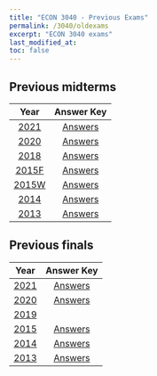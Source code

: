 ```yaml
---
title: "ECON 3040 - Previous Exams"
permalink: /3040/oldexams
excerpt: "ECON 3040 exams"
last_modified_at:
toc: false
---
```


## Previous midterms

| Year                                                  | Answer Key
| :---------------------------------------------------: | :--------------------------------------------------------: |
| [2021](https://rtgodwin.com/3040/exams/mid2021.pdf)   | [Answers](https://rtgodwin.com/3040/exams/mid2021ans.pdf)  |
| [2020](https://rtgodwin.com/3040/exams/mid2020.pdf)   | [Answers](https://rtgodwin.com/3040/exams/mid2020ans.pdf)  |
| [2018](https://rtgodwin.com/3040/exams/mid22018.pdf)   | [Answers](https://rtgodwin.com/3040/exams/mid22018ans.pdf)  |
| [2015F](https://rtgodwin.com/3040/exams/mid2015f.pdf) | [Answers](https://rtgodwin.com/3040/exams/mid2015fans.pdf) |
| [2015W](https://rtgodwin.com/3040/exams/mid2015w.pdf) | [Answers](https://rtgodwin.com/3040/exams/mid2015wans.pdf) |
| [2014](https://rtgodwin.com/3040/exams/mid2014.pdf)   | [Answers](https://rtgodwin.com/3040/exams/mid2014ans.pdf)  |
| [2013](https://rtgodwin.com/3040/exams/mid2013.pdf)   | [Answers](https://rtgodwin.com/3040/exams/mid2013ans.pdf)  |

## Previous finals

| Year                                                  | Answer Key
| :---------------------------------------------------: | :---------------------------------------------------------: |
| [2021](https://rtgodwin.com/3040/exams/final2021.pdf) | [Answers](https://rtgodwin.com/3040/exams/final2021ans.pdf) |
| [2020](https://rtgodwin.com/3040/exams/final2020.pdf) | [Answers](https://rtgodwin.com/3040/exams/final2020ans.pdf) |
| [2019](https://rtgodwin.com/3040/exams/final2019.pdf) |                                                             |
| [2015](https://rtgodwin.com/3040/exams/final2015.pdf) | [Answers](https://rtgodwin.com/3040/exams/final2015ans.pdf) |
| [2014](https://rtgodwin.com/3040/exams/final2014.pdf) | [Answers](https://rtgodwin.com/3040/exams/final2014ans.pdf) |
| [2013](https://rtgodwin.com/3040/exams/final2013.pdf) | [Answers](https://rtgodwin.com/3040/exams/final2013ans.pdf) |
